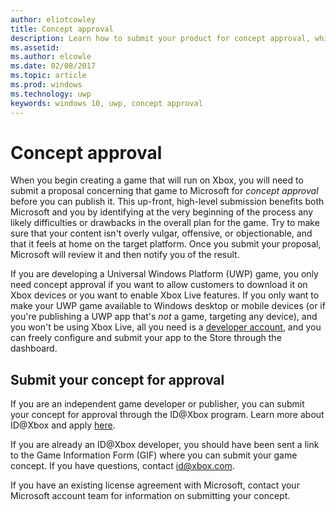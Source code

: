 ```yaml
---
author: eliotcowley
title: Concept approval
description: Learn how to submit your product for concept approval, which you will need if your product runs on Xbox or uses Xbox Live.
ms.assetid: 
ms.author: elcowle
ms.date: 02/08/2017
ms.topic: article
ms.prod: windows
ms.technology: uwp
keywords: windows 10, uwp, concept approval
---
```


# Concept approval

When you begin creating a game that will run on Xbox, you will need to submit a proposal concerning that game to Microsoft for *concept approval* before you can publish it. This up-front, high-level submission benefits both Microsoft and you by identifying at the very beginning of the process any likely difficulties or drawbacks in the overall plan for the game. Try to make sure that your content isn't overly vulgar, offensive, or objectionable, and that it feels at home on the target platform. Once you submit your proposal, Microsoft will review it and then notify you of the result.

If you are developing a Universal Windows Platform (UWP) game, you only need concept approval if you want to allow customers to download it on Xbox devices or you want to enable Xbox Live features. If you only want to make your UWP game available to Windows desktop or mobile devices (or if you're publishing a UWP app that's *not* a game, targeting any device), and you won't be using Xbox Live, all you need is a [developer account](https://go.microsoft.com/fwlink/?LinkId=817223), and you can freely configure and submit your app to the Store through the dashboard.

## Submit your concept for approval

If you are an independent game developer or publisher, you can submit your concept for approval through the ID@Xbox program. Learn more about ID@Xbox and apply [here](http://www.xbox.com/Developers/id).

If you are already an ID@Xbox developer, you should have been sent a link to the Game Information Form (GIF) where you can submit your game concept. If you have questions, contact [id@xbox.com](mailto:id@xbox.com).

If you have an existing license agreement with Microsoft, contact your Microsoft account team for information on submitting your concept.